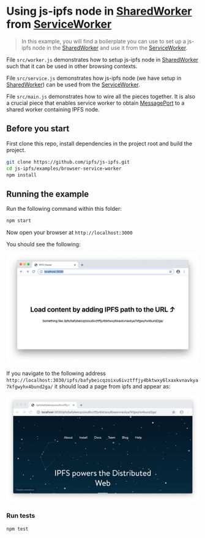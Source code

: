 # Using js-ipfs node in [SharedWorker][] from [ServiceWorker][]

> In this example, you will find a boilerplate you can use to set up a js-ipfs
> node in the [SharedWorker][] and use it from the [ServiceWorker][].

File `src/worker.js` demonstrates how to setup js-ipfs node in [SharedWorker][]
such that it can be used in other browsing contexts.

File `src/service.js` demonstrates how js-ipfs node (we have setup in
[SharedWorker][]) can be used from the [ServiceWorker][].

File `src/main.js` demonstrates how to wire all the pieces together. It is also
a crucial piece that enables service worker to obtain [MessagePort]() to a
shared worker containing IPFS node.

## Before you start

First clone this repo, install dependencies in the project root and build the project.

```bash
git clone https://github.com/ipfs/js-ipfs.git
cd js-ipfs/examples/browser-service-worker
npm install
```

## Running the example

Run the following command within this folder:

```bash
npm start
```

Now open your browser at `http://localhost:3000`

You should see the following:

![Screen Shot](./index-view.png)

If you navigate to the following address `http://localhost:3030/ipfs/bafybeicqzoixu6ivztffjy4bktwxy6lxaxkvnavkya7kfgwyhx4bund2ga/` it should load a
page from ipfs and appear as: 

![Screen Shot](./page-view.png)

### Run tests

```bash
npm test
```


[SharedWorker]:https://developer.mozilla.org/en-US/docs/Web/API/SharedWorker
[ServiceWorker]:https://developer.mozilla.org/en-US/docs/Web/API/Service_Worker_API
[MessagePort]:https://developer.mozilla.org/en-US/docs/Web/API/MessagePort
